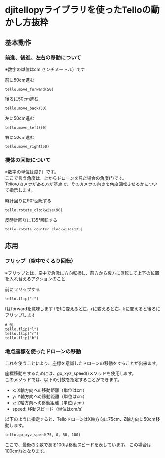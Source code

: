 # djitellopyライブラリを使ったTelloの動かし方抜粋

## 基本動作
### 前進、後進、左右の移動について
※数字の単位はcm(センチメートル）です  

前に50cm進む
```
tello.move_forward(50)
```

後ろに50cm進む
```
tello.move_back(50)
```

左に50cm進む
```
tello.move_left(50)
```

右に50cm進む
```
tello.move_right(50)
```


### 機体の回転について
※数字の単位は度(°）です。  
ここで言う角度は、上からドローンを見た場合の角度(°)です。  
Telloのカメラがある方が基点で、そのカメラの向きを何度回転させるかについて指示します。  

時計回りに90°回転する
```
tello.rotate_clockwise(90)
```

反時計回りに135°回転する
```
tello.rotate_counter_clockwise(135)
```

## 応用

### フリップ（空中でくるり回転）
※フリップとは、空中で急激に方向転換し、前方から後方に回転して上下の位置を入れ替えるアクションのこと  

前にフリップする
```
tello.flip("f")
```
fはforwardを意味します
fをlに変えると左、rに変えると右、bに変えると後ろにフリップします

```
# 例
tello.flip("l")
tello.flip("r")
tello.flip("b")
```

### 地点座標を使ったドローンの移動
これを使うことにより、座標を意識したドローンの移動をすることが出来ます。

座標移動をするためには、go_xyz_speed()メソッドを使用します。  
このメソッドでは、以下の引数を指定することができます。
* x: X軸方向への移動距離（単位はcm）
* y: Y軸方向への移動距離（単位はcm）
* z: Z軸方向への移動距離（単位はcm）
* speed: 移動スピード（単位はcm/s）

以下のように指定すると、TelloドローンはX軸方向に75cm、Z軸方向に50cm移動します。
```
tello.go_xyz_speed(75, 0, 50, 100)  
```
ここで、最後の引数である100は移動スピードを表しています。
この場合は100cm/sとなります。
